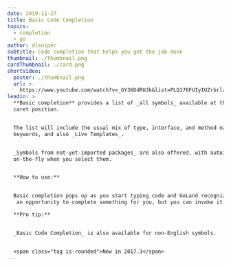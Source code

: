 ```yaml
---
date: 2019-11-27
title: Basic Code Completion
topics:
  - completion
  - go
author: dlsniper
subtitle: Code completion that helps you get the job done
thumbnail: ./thumbnail.png
cardThumbnail: ./card.png
shortVideo:
  poster: ./thumbnail.png
  url: >-
    https://www.youtube.com/watch?v=_GY36DdRUJk&list=PLQ176FUIyIUZrbrlz4AY1V8VzBJKZyVlW&index=3
leadin: >
  **Basic completion** provides a list of _all symbols_ available at the current
  caret position.


  The list will include the usual mix of type, interface, and method names,
  keywords, and also _Live Templates_.


  _Symbols from not-yet-imported packages_ are also offered, with autoimport
  on-the-fly when you select them.


  **How to use:**


  Basic completion pops up as you start typing code and GoLand recognizes
   an opportunity to complete something for you, but you can invoke it anytime by pressing _Ctrl + Space on Windows/Linux_ or _⌃ + Space on macOS_.

  **Pro tip:**


  _Basic Code Completion_ is also available for non-English symbols.


  <span class="tag is-rounded">New in 2017.3</span>
---
```


